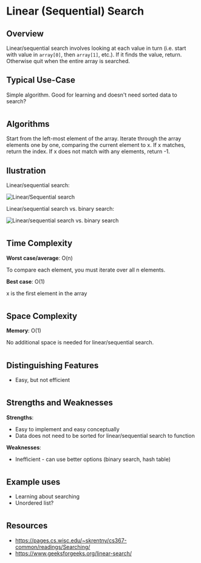 # Linear (Sequential) Search
## Overview

Linear/sequential search involves looking at each value in turn (i.e. start with value in `array[0]`, then `array[1]`, etc.). If it finds the value, return. Otherwise quit when the entire array is searched.

## Typical Use-Case

Simple algorithm. Good for learning and doesn't need sorted data to search?

#
## Algorithms

Start from the left-most element of the array. Iterate through the array elements one by one, comparing the current element to x. If x matches, return the index. If x does not match with any elements, return -1.

## Ilustration
Linear/sequential search:

![Linear/Sequential search](https://www.tutorialspoint.com/data_structures_algorithms/images/linear_search.gif)

Linear/sequential search vs. binary search:

![Linear/sequential search vs. binary search](https://c.tenor.com/Jl0YrqxnHmAAAAAd/binary-search-sequence-search.gif)

#
## Time Complexity
**Worst case/average**: O(n)

To compare each element, you must iterate over all n elements.

**Best case**: O(1)

x is the first element in the array

#
## Space Complexity
**Memory**: O(1)

No additional space is needed for linear/sequential search.

#
## Distinguishing Features
- Easy, but not efficient

#
## Strengths and Weaknesses

**Strengths**:
- Easy to implement and easy conceptually
- Data does not need to be sorted for linear/sequential search to function

**Weaknesses**:
- Inefficient - can use better options (binary search, hash table)

#
## Example uses
- Learning about searching
- Unordered list?

#
## Resources
- https://pages.cs.wisc.edu/~skrentny/cs367-common/readings/Searching/
- https://www.geeksforgeeks.org/linear-search/

#